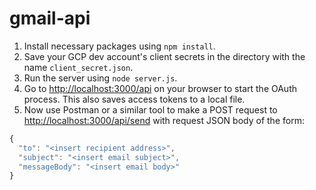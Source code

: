 # gmail-api
1. Install necessary packages using `npm install`.
2. Save your GCP dev account's client secrets in the directory with the name `client_secret.json`.
3. Run the server using `node server.js`.
4. Go to [http://localhost:3000/api](http://localhost:3000/api) on your browser to start the OAuth process. This also saves access tokens to a local file.
5. Now use Postman or a similar tool to make a POST request to [http://localhost:3000/api/send](http://localhost:3000/api/send) with request JSON body of the form:

  ```javascript
  {
    "to": "<insert recipient address>",
    "subject": "<insert email subject>",
    "messageBody": "<insert email body>"
  }
  ```
